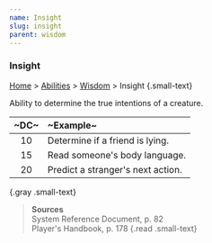 ```yaml
---
name: Insight
slug: insight
parent: wisdom
---
```

### Insight
[Home](dm-operations-center) > [Abilities](abilities) > [Wisdom](wisdom) > Insight {.small-text}

Ability to determine the true intentions of a creature.

| ~DC~ | ~Example~                         |
| :--: | :-------------------------------- |
|  10  | Determine if a friend is lying.   |
|  15  | Read someone's body language.     |
|  20  | Predict a stranger's next action. |
{.gray .small-text}

> **Sources** <br/>
> System Reference Document, p. 82<br/>
> Player's Handbook, p. 178
{.read .small-text}
